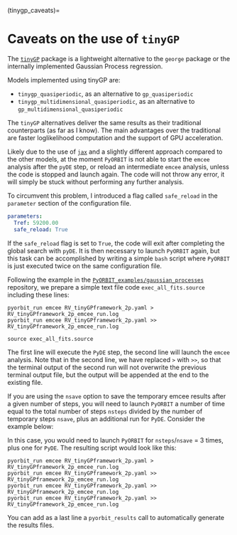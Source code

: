 (tinygp_caveats)=




# Caveats on the use of `tinyGP`

The [`tinyGP`](https://tinygp.readthedocs.io/en/stable/) package is a lightweight alternative to the `george` package or the internally implemented Gaussian Process regression.

Models implemented using tinyGP are:

* `tinygp_quasiperiodic`, as an alternative to `gp_quasiperiodic`
* `tinygp_multidimensional_quasiperiodic`, as an alternative to `gp_multidimensional_quasiperiodic`

The `tinyGP` alternatives deliver the same results as their traditional counterparts (as far as I know). The main advantages over the traditional are faster loglikelihood computation and the support of GPU acceleration.

Likely due to the use of [`jax`](https://jax.readthedocs.io/en/latest/) and a slightly different approach compared to the other models, at the moment `PyORBIT` is not able to start the `emcee` analysis after the `pyDE` step, or reload an intermediate `emcee` analysis, unless the code is stopped and launch again. The code will not throw any error, it will simply be stuck without performing any further analysis.

To circumvent this problem, I introduced a flag called `safe_reload` in the `parameter` section of the configuration file.

```yaml
parameters:
  Tref: 59200.00
  safe_reload: True
```

If the `safe_reload` flag is set to `True`, the code will exit after completing the global search with `pyDE`. It is then necessary to launch `PyORBIT` again, but this task can be accomplished by writing a simple `bash` script where `PyORBIT` is just executed twice on the same configuration file.

Following the example in the [`PyORBIT_examples/gaussian_processes`](https://github.com/LucaMalavolta/PyORBIT_examples/tree/main/gaussian_processes) repository, we prepare a simple text file code `exec_all_fits.source` including these lines:

```{code} bash
pyorbit_run emcee RV_tinyGPframework_2p.yaml > RV_tinyGPframework_2p_emcee_run.log
pyorbit_run emcee RV_tinyGPframework_2p.yaml >> RV_tinyGPframework_2p_emcee_run.log
```

```{code} bash
source exec_all_fits.source
```

The first line will execute the `PyDE` step, the second line will launch the `emcee` analysis. Note that in the second line, we have replaced `>` with `>>`, so that the terminal output of the second run will not overwrite the previous terminal output file, but the output will be appended at the end to the existing file.


If you are using the `nsave` option to save the temporary emcee results after a given number of steps, you will need to launch `PyORBIT` a number of time equal to the total number of steps `nsteps` divided by the number of temporary steps `nsave`, plus an additional run for  `PyDE`. Consider the example below:

In this case, you would need to launch `PyORBIT` for `nsteps`/`nsave` = 3 times, plus one for `PyDE`. The resulting script would look like this:

```{code} bash
pyorbit_run emcee RV_tinyGPframework_2p.yaml > RV_tinyGPframework_2p_emcee_run.log
pyorbit_run emcee RV_tinyGPframework_2p.yaml >> RV_tinyGPframework_2p_emcee_run.log
pyorbit_run emcee RV_tinyGPframework_2p.yaml >> RV_tinyGPframework_2p_emcee_run.log
pyorbit_run emcee RV_tinyGPframework_2p.yaml >> RV_tinyGPframework_2p_emcee_run.log
```

You can add as a last line a `pyorbit_results` call to automatically generate the results files.
